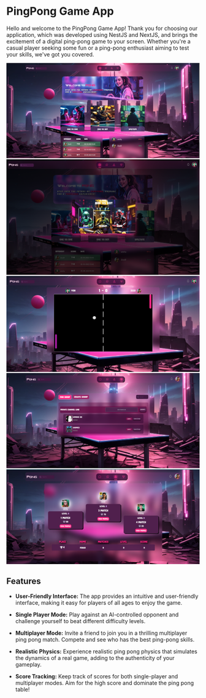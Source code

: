 # PingPong Game App


Hello and welcome to the PingPong Game App! Thank you for choosing our application, which was developed using NestJS and NextJS, and brings the excitement of a digital ping-pong game to your screen. Whether you're a casual player seeking some fun or a ping-pong enthusiast aiming to test your skills, we've got you covered.

![PingPong Game](./screenshots/home.png)
![PingPong Game](./screenshots/game-cards.png)
![PingPong Game](./screenshots/game.png)
![PingPong Game](./screenshots/channels.png)
![PingPong Game](./screenshots/leaderboard.png)
## Features

- **User-Friendly Interface:** The app provides an intuitive and user-friendly interface, making it easy for players of all ages to enjoy the game.

- **Single Player Mode:** Play against an AI-controlled opponent and challenge yourself to beat different difficulty levels.

- **Multiplayer Mode:** Invite a friend to join you in a thrilling multiplayer ping pong match. Compete and see who has the best ping-pong skills.

- **Realistic Physics:** Experience realistic ping pong physics that simulates the dynamics of a real game, adding to the authenticity of your gameplay.

- **Score Tracking:** Keep track of scores for both single-player and multiplayer modes. Aim for the high score and dominate the ping pong table!
